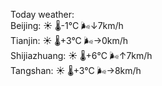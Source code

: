 Today weather:  
Beijing: ☀️ 🌡️-1°C 🌬️↓7km/h  
Tianjin: ☀️ 🌡️+3°C 🌬️→0km/h  
Shijiazhuang: ☀️ 🌡️+6°C 🌬️↑7km/h  
Tangshan: ☀️ 🌡️+3°C 🌬️→8km/h  
